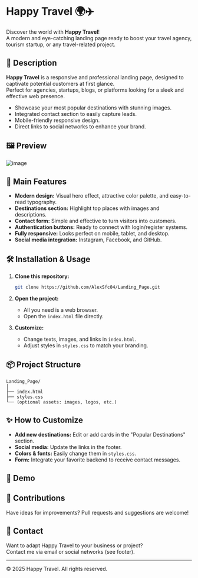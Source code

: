 # Happy Travel 🌍✈️

Discover the world with **Happy Travel**!  
A modern and eye-catching landing page ready to boost your travel agency, tourism startup, or any travel-related project.

## 🚀 Description

**Happy Travel** is a responsive and professional landing page, designed to captivate potential customers at first glance.  
Perfect for agencies, startups, blogs, or platforms looking for a sleek and effective web presence.

- Showcase your most popular destinations with stunning images.
- Integrated contact section to easily capture leads.
- Mobile-friendly responsive design.
- Direct links to social networks to enhance your brand.

## 🖼️ Preview

![image](https://github.com/user-attachments/assets/5dce8989-a4c2-4a1c-91e2-52cfcc7a6a9c)

## 🌟 Main Features

- **Modern design:** Visual hero effect, attractive color palette, and easy-to-read typography.
- **Destinations section:** Highlight top places with images and descriptions.
- **Contact form:** Simple and effective to turn visitors into customers.
- **Authentication buttons:** Ready to connect with login/register systems.
- **Fully responsive:** Looks perfect on mobile, tablet, and desktop.
- **Social media integration:** Instagram, Facebook, and GitHub.

## 🛠️ Installation & Usage

1. **Clone this repository:**
   ```bash
   git clone https://github.com/AlexSfc04/Landing_Page.git
   ```
2. **Open the project:**
   - All you need is a web browser.
   - Open the `index.html` file directly.

3. **Customize:**
   - Change texts, images, and links in `index.html`.
   - Adjust styles in `styles.css` to match your branding.

## 📦 Project Structure

```
Landing_Page/
│
├── index.html
├── styles.css
└── (optional assets: images, logos, etc.)
```

## ✨ How to Customize

- **Add new destinations:** Edit or add cards in the "Popular Destinations" section.
- **Social media:** Update the links in the footer.
- **Colors & fonts:** Easily change them in `styles.css`.
- **Form:** Integrate your favorite backend to receive contact messages.

## 📲 Demo

<!-- If you have a live demo, add it here -->
<!-- [View Demo](https://your-demo-url.com) -->

## 🤝 Contributions

Have ideas for improvements? Pull requests and suggestions are welcome!

## 📩 Contact

Want to adapt Happy Travel to your business or project?  
Contact me via email or social networks (see footer).

---

© 2025 Happy Travel. All rights reserved.
